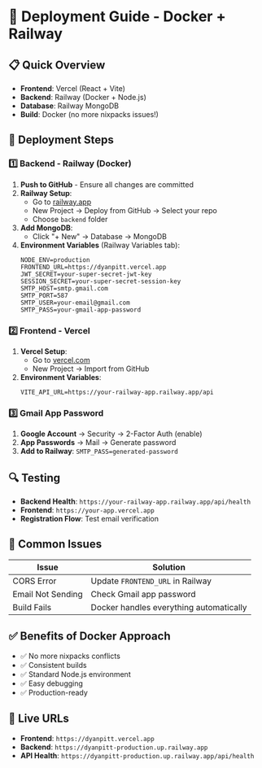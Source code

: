 # 🚀 Deployment Guide - Docker + Railway

## 📋 Quick Overview
- **Frontend**: Vercel (React + Vite)
- **Backend**: Railway (Docker + Node.js)
- **Database**: Railway MongoDB
- **Build**: Docker (no more nixpacks issues!)

## 🔧 Deployment Steps

### 1️⃣ Backend - Railway (Docker)
1. **Push to GitHub** - Ensure all changes are committed
2. **Railway Setup**:
   - Go to [railway.app](https://railway.app)
   - New Project → Deploy from GitHub → Select your repo
   - Choose `backend` folder
3. **Add MongoDB**:
   - Click "+ New" → Database → MongoDB
4. **Environment Variables** (Railway Variables tab):
   ```env
   NODE_ENV=production
   FRONTEND_URL=https://dyanpitt.vercel.app
   JWT_SECRET=your-super-secret-jwt-key
   SESSION_SECRET=your-super-secret-session-key
   SMTP_HOST=smtp.gmail.com
   SMTP_PORT=587
   SMTP_USER=your-email@gmail.com
   SMTP_PASS=your-gmail-app-password
   ```

### 2️⃣ Frontend - Vercel
1. **Vercel Setup**:
   - Go to [vercel.com](https://vercel.com)
   - New Project → Import from GitHub
2. **Environment Variables**:
   ```env
   VITE_API_URL=https://your-railway-app.railway.app/api
   ```

### 3️⃣ Gmail App Password
1. **Google Account** → Security → 2-Factor Auth (enable)
2. **App Passwords** → Mail → Generate password
3. **Add to Railway**: `SMTP_PASS=generated-password`

## 🔍 Testing
- **Backend Health**: `https://your-railway-app.railway.app/api/health`
- **Frontend**: `https://your-app.vercel.app`
- **Registration Flow**: Test email verification

## 🚨 Common Issues
| Issue | Solution |
|-------|----------|
| CORS Error | Update `FRONTEND_URL` in Railway |
| Email Not Sending | Check Gmail app password |
| Build Fails | Docker handles everything automatically |

## ✅ Benefits of Docker Approach
- ✅ No more nixpacks conflicts
- ✅ Consistent builds
- ✅ Standard Node.js environment
- ✅ Easy debugging
- ✅ Production-ready

## 🎯 Live URLs
- **Frontend**: `https://dyanpitt.vercel.app`
- **Backend**: `https://dyanpitt-production.up.railway.app`
- **API Health**: `https://dyanpitt-production.up.railway.app/api/health`